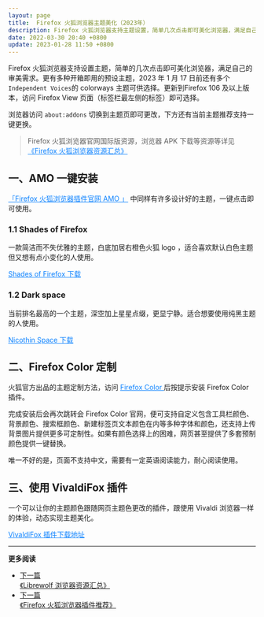 ```yaml
---
layout: page
title:  Firefox 火狐浏览器主题美化（2023年）
description: Firefox 火狐浏览器支持主题设置，简单几次点击即可美化浏览器，满足自己的审美需求。
date: 2022-03-30 20:40 +0800
update: 2023-01-28 11:50 +0800
---
```


Firefox 火狐浏览器支持设置主题，简单的几次点击即可美化浏览器，满足自己的审美需求。更有多种开箱即用的预设主题，2023 年 1 月 17 日前还有多个```Independent Voices```的 colorways 主题可供选择。更新到Firefox 106 及以上版本，访问 Firefox View 页面（标签栏最左侧的标签）即可选择。

浏览器访问 ```about:addons``` 切换到主题页即可更改，下方还有当前主题推荐支持一键更换。

> Firefox 火狐浏览器官网国际版资源，浏览器 APK 下载等资源等详见 <a href="/special/firefox/resource/" style="color: #0c82ff;" target="_blank" >《Firefox 火狐浏览器资源汇总》</a>

## 一、AMO 一键安装

<a href="https://addons.mozilla.org/zh-CN/firefox/themes/" rel="nofollow" style="color: #0c82ff;">「Firefox 火狐浏览器插件官网 AMO 」</a> 中同样有许多设计好的主题，一键点击即可使用。


### 1.1 Shades of Firefox

一款简洁而不失优雅的主题，白底加居右橙色火狐 logo ，适合喜欢默认白色主题但又想有点小变化的人使用。

<a href="https://addons.mozilla.org/zh-CN/firefox/addon/shades-of-firefox/" rel="nofollow" style="color: #0c82ff;">Shades of Firefox 下载</a>

### 1.2 Dark space

当前排名最高的一个主题，深空加上星星点缀，更显宁静。适合想要使用纯黑主题的人使用。

<a href="https://addons.mozilla.org/zh-CN/firefox/addon/nicothin-space/" rel="nofollow" style="color: #0c82ff;"> Nicothin Space 下载</a>

## 二、Firefox Color 定制

火狐官方出品的主题定制方法，访问 <a href="https://color.firefox.com/" rel="nofollow" style="color: #0c82ff;"> Firefox Color </a> 后按提示安装 Firefox Color 插件。

完成安装后会再次跳转会 Firefox Color 官网，便可支持自定义包含工具栏颜色、背景颜色、搜索框颜色、新建标签页文本颜色在内等多种字体和颜色，还支持上传背景图片提供更多可定制性。如果有颜色选择上的困难，网页甚至提供了多套预制颜色提供一键替换。

唯一不好的是，页面不支持中文，需要有一定英语阅读能力，耐心阅读使用。
 

## 三、使用 VivaldiFox 插件

一个可以让你的主题颜色跟随网页主题色更改的插件，跟使用 Vivaldi 浏览器一样的体验，动态实现主题美化。

<a href="https://addons.mozilla.org/zh-CN/firefox/addon/vivaldifox/" rel="nofollow" style="color: #0c82ff;"> VivaldiFox 插件下载地址 </a>

---

**更多阅读**

<div class="row">
    <div class="col-lg-8 col-lg-offset-2
    col-md-10 col-md-offset-1
    post-container">
        <ul class="pager">
            <li class="previous">
                <a href="/special/firefox/librewolf/" target="_blank" data-toggle="tooltip" data-placement="top"
                    title="《Librewolf 浏览器资源汇总》">
                    下一篇<br>
                    <span>《Librewolf 浏览器资源汇总》</span>
                </a>
            </li>
            <li class="next">
                <a href="/special/firefox/addons/" target="_blank" data-toggle="tooltip" data-placement="top"
                    title="《Firefox 火狐浏览器插件推荐》">
                    下一篇<br>
                    <span>《Firefox 火狐浏览器插件推荐》</span>
                </a>
            </li>
        </ul>
    </div>
</div>

